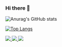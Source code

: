 ### Hi there 👋
   
![Anurag's GitHub stats](https://github-readme-stats.vercel.app/api?username=shenbengit&show_icons=true)    

[![Top Langs](https://github-readme-stats.vercel.app/api/top-langs/?username=shenbengit)](https://github.com/anuraghazra/github-readme-stats)

<p>
  <a href="https://juejin.cn/user/1626932938291463/posts">
    <img src="https://img.shields.io/badge/🔥%20掘金-brightness.svg" />
  </a>
  <a href="https://www.jianshu.com/u/d5dd68471785">
    <img src="https://img.shields.io/badge/🔥%20简书-brightness.svg" />
  </a>
   <a href="https://blog.csdn.net/csdn_shen0221?spm=1000.2115.3001.5343">
    <img src="https://img.shields.io/badge/🔥%20CSDN-brightness.svg" />
  </a>
</p>
